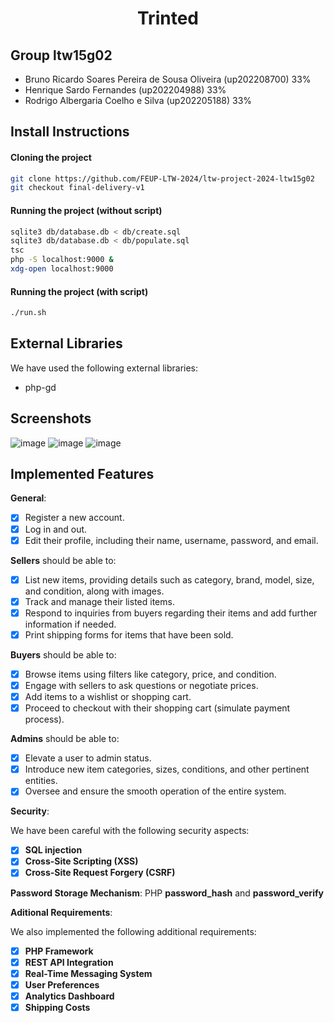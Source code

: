 <h1 align="center"> Trinted </h1>

## Group ltw15g02

- Bruno Ricardo Soares Pereira de Sousa Oliveira (up202208700) 33%
- Henrique Sardo Fernandes (up202204988) 33%
- Rodrigo Albergaria Coelho e Silva (up202205188) 33%

## Install Instructions

#### Cloning the project

```sh
git clone https://github.com/FEUP-LTW-2024/ltw-project-2024-ltw15g02
git checkout final-delivery-v1
```

#### Running the project (without script)

```sh
sqlite3 db/database.db < db/create.sql
sqlite3 db/database.db < db/populate.sql
tsc
php -S localhost:9000 &
xdg-open localhost:9000
```

#### Running the project (with script)

```sh
./run.sh
```

## External Libraries

We have used the following external libraries:

- php-gd

## Screenshots

![image](https://github.com/FEUP-LTW-2024/ltw-project-2024-ltw15g02/assets/123483459/5a8f8486-2ecb-4365-bc24-247091fe7c04)
![image](https://github.com/FEUP-LTW-2024/ltw-project-2024-ltw15g02/assets/123483459/23ee2759-5123-43b9-bf71-00d4f4865f63)
![image](https://github.com/FEUP-LTW-2024/ltw-project-2024-ltw15g02/assets/123483459/379e2604-f57c-4f3f-a05c-69715571a0d0)


## Implemented Features

**General**:

- [X] Register a new account.
- [X] Log in and out.
- [X] Edit their profile, including their name, username, password, and email.

**Sellers**  should be able to:

- [X] List new items, providing details such as category, brand, model, size, and condition, along with images.
- [X] Track and manage their listed items.
- [X] Respond to inquiries from buyers regarding their items and add further information if needed.
- [X] Print shipping forms for items that have been sold.

**Buyers**  should be able to:

- [X] Browse items using filters like category, price, and condition.
- [X] Engage with sellers to ask questions or negotiate prices.
- [X] Add items to a wishlist or shopping cart.
- [X] Proceed to checkout with their shopping cart (simulate payment process).

**Admins**  should be able to:

- [X] Elevate a user to admin status.
- [X] Introduce new item categories, sizes, conditions, and other pertinent entities.
- [X] Oversee and ensure the smooth operation of the entire system.

**Security**:

We have been careful with the following security aspects:

- [X] **SQL injection**
- [X] **Cross-Site Scripting (XSS)**
- [X] **Cross-Site Request Forgery (CSRF)**

**Password Storage Mechanism**: PHP **password_hash** and **password_verify**

**Aditional Requirements**:

We also implemented the following additional requirements:

- [X] **PHP Framework**
- [X] **REST API Integration**
- [X] **Real-Time Messaging System**
- [X] **User Preferences**
- [X] **Analytics Dashboard**
- [X] **Shipping Costs**
